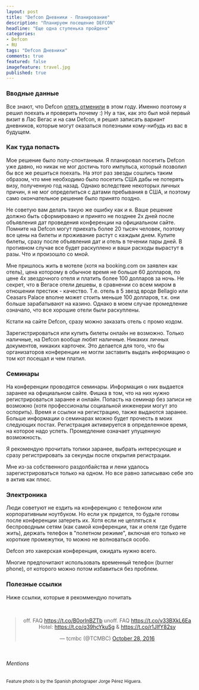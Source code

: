 ```yaml
---
layout: post
title: "Defcon Дневники - Планирование"
description: "Планируем посещение DEFCON"
headline: "Еще одна ступенька пройдена"
categories: 
- Defcon 
- RU
tags: "Defcon Дневники"
comments: true
featured: false
imagefeature: travel.jpg
published: true 
---
```


### Вводные данные

Все знают, что Defcon [опять отменили](https://motherboard.vice.com/en_us/article/ezvez4/def-con-is-cancelled-again) в этом году. Именно поэтому я решил поехать и проверить почему :)  Ну а так, как это был мой первый визит в Лас Вегас и на сам Defcon, я решил записать вариант дневников, которые могут оказаться полезными кому-нибудь из вас в будущем.

### Как туда попасть 

Мое решение было полу-спонтанным. Я планировал посетить Defcon уже давно, но никак не мог достичь того импульса, который позволил бы все же решиться поехать. На этот раз звезды сошлись таким образом, что мне необходимо было посетить США дабы не потерять визу, полученную год назад. Однако вследствие некоторых личных причин, я не мог определиться с датами пребывания в США, и поэтому само окончательное решение было принято поздно. 

Не советую вам делать такую же ошибку как и я. Ваше решение должно быть сформировано и принято не позднее 2х дней после объявления дат проведения конференции на официальном сайте. Помните на Defcon могут приехать более 20 тысяч человек, поэтому все цены на билеты и проживание растут с каждым днем. Купите билеты, сразу после объявления дат и отель в течении пары дней. В противном случае все будет раскуплено и ваши расходы вырастут в разы. Что и произошло со мной. 

Мне пришлось жить в мотеле (хотя на booking.com он заявлен как отель), цена которому в обычное время не больше 60 долларов,  по цене 4х звездочного отеля и платить более 100 долларов за ночь. Не секрет, что в Вегасе отели дешевы, в сравнении со всем миром в отношении престиж - качество. Т.е. отель в 5 звезд вроде Bellagio или Ceasars Palace вполне может стоить меньше 100 долларов, т.к. они больше зарабатывают на казино. Однако в моем случае промедление означало, что все хорошие отели были раскуплены.

Кстати на сайте Defcon, сразу можно заказать отель с промо кодом.

Зарегистрироваться или купить билеты онлайн не возможно. Только наличные, на Defcon вообще любят наличные. Никаких личных документов, никаких карточек. Это делается для того, что бы организаторов конференции не могли заставить выдать информацию о том кот посещал и чем платил. 

### Семинары

На конференции проводятся семинары. Информация о них выдается заранее на официальном сайте. Фишка в том, что на них нужно регистрироваться заранее и онлайн. Попасть на семинар без записи не возможно (хотя профессионалы социальной инженерии могут это оспорить). Время и ссылки на регистрацию, также выдаются заранее. Больше информации о семинарах можно будет прочесть в моих следующих постах. Регистрация активируется в определенное время, на которое надо успеть. Промедление означает упущенную возможность.

Я рекомендую прочитать топики заранее, выбрать интересующие и сразу регистрировать за секунды после открытия регистрации. 

Мне из-за собственного раздолбайства и лени удалось зарегистрироваться только на одном. Но все равно записываю себе это в актив как плюс.

### Электроника

Люди советуют не ездить на конференцию с телефоном или корпоративным ноутбуком. Но если уж придется, то будьте готовы после конференции затереть их. Хотя если не цепляться к беспроводным сетям (как самой конференции, так и отеля где будете жить), держать телефон в "полетном режиме", включая его только не короткие промежутки, то можно не волноваться особо.

Defcon это хакерская конференция, ожидать нужно всего.

Многие предпочитают использовать временный телефон (burner phone), от которого можно потом избавиться без проблем.

### Полезные ссылки

Ниже ссылки, которые я рекоммендую почитать


<center>
<br>
<blockquote class="twitter-tweet" data-conversation="none" data-lang="en"><p lang="en" dir="ltr">off. FAQ <a href="https://t.co/B0orInBZTb">https://t.co/B0orInBZTb</a> unoff. FAQ <a href="https://t.co/v33BXkL6Ea">https://t.co/v33BXkL6Ea</a> Hotel: <a href="https://t.co/q39hcYkuSg">https://t.co/q39hcYkuSg</a> &amp; <a href="https://t.co/r1JIfY82sy">https://t.co/r1JIfY82sy</a></p>&mdash; tcmbc (@TCMBC) <a href="https://twitter.com/TCMBC/status/791834002596343808">October 28, 2016</a></blockquote>
<script async src="//platform.twitter.com/widgets.js" charset="utf-8"></script>
<br>
</center>

###### Mentions
<small>Feature photo is by the Spanish photograper Jorge Pérez Higuera. </small>